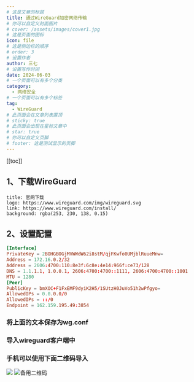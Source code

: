 ```yaml
---
# 这是文章的标题
title: 通过WireGuard加密网络传输
# 你可以自定义封面图片
# cover: /assets/images/cover1.jpg
# 这是页面的图标
icon: file
# 这是侧边栏的顺序
# order: 3
# 设置作者
author: 三七
# 设置写作时间
date: 2024-06-03
# 一个页面可以有多个分类
category:
  - 网络安全
# 一个页面可以有多个标签
tag:
  - WireGuard
# 此页面会在文章列表置顶
# sticky: true
# 此页面会出现在星标文章中
# star: true
# 你可以自定义页脚
# footer: 这是测试显示的页脚
---
```

[[toc]]
## 1、下载WireGuard
  ```component VPCard
  title: 官网下载
  logo: https://www.wireguard.com/img/wireguard.svg
  link: https://www.wireguard.com/install/
  background: rgba(253, 230, 138, 0.15)
  ```
  <!-- ```component VPCard
  title: Windows
  logo: https://img.icons8.com/?size=100&id=OlmjyQ9zkRzF&format=png&color=000000
  link: https://wireguard.en.softonic.com/
  background: rgba(253, 230, 138, 0.15)
  ```
  ```component VPCard
  title: Android
  logo: https://img.icons8.com/?size=100&id=11138&format=png&color=000000
  link: https://wireguard.en.softonic.com/
  background: rgba(253, 230, 138, 0.15)
  ``` -->

  ## 2、设置配置
```conf
[Interface]
PrivateKey = 2BOHGBOGjMVWWdW62i8stM/qjFKwfo0UMjblRuueMnw=
Address = 172.16.0.2/32
Address = 2606:4700:110:8e3f:6c8e:4e14:966f:ce73/128
DNS = 1.1.1.1, 1.0.0.1, 2606:4700:4700::1111, 2606:4700:4700::1001
MTU = 1280
[Peer]
PublicKey = bmXOC+F1FxEMF9dyiK2H5/1SUtzH0JuVo51h2wPfgyo=
AllowedIPs = 0.0.0.0/0
AllowedIPs = ::/0
Endpoint = 162.159.195.49:3854
```
### 将上面的文本保存为wg.conf
### 导入wireguard客户端中
### 手机可以使用下面二维码导入
![](https://p.343700.xyz/file/52ef1b116183f8dab6c3d.png)
![备用二维码](https://wmimg.com/i/44/2024/06/665f0c2bdbdab.png)